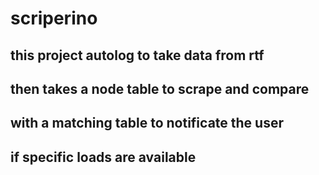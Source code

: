 # scriperino

## this project autolog to take data from rtf

## then takes a node table to scrape and compare

## with a matching table to notificate the user

## if specific loads are available
